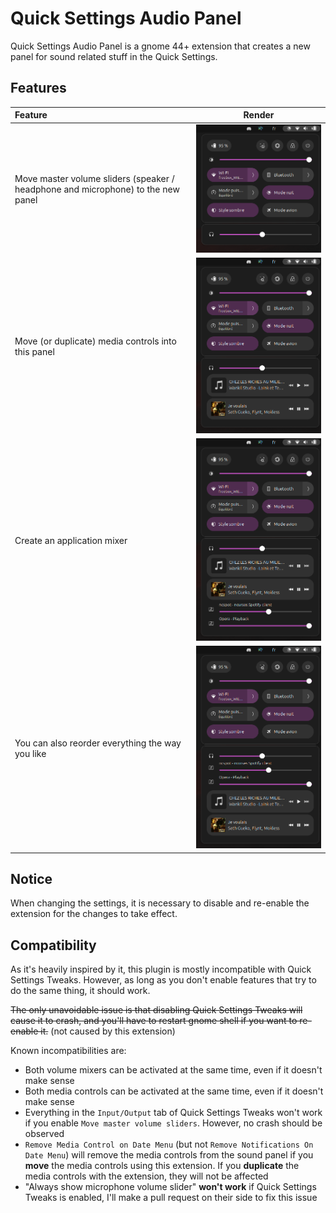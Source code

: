 Quick Settings Audio Panel
==========================

Quick Settings Audio Panel is a gnome 44+ extension that creates a new panel for sound related stuff in the Quick Settings.

Features
--------
| Feature | Render |
|:--------|:------:|
| Move master volume sliders (speaker / headphone and microphone) to the new panel | ![](images/master.png) |
| Move (or duplicate) media controls into this panel | ![](images/master+media.png) |
| Create an application mixer | ![](images/master+media+mixer.png) |
| You can also reorder everything the way you like | ![](images/reorder.png) |

Notice
------

When changing the settings, it is necessary to disable and re-enable the extension for the changes to take effect.

Compatibility
-------------

As it's heavily inspired by it, this plugin is mostly incompatible with Quick Settings Tweaks. However, as long as you don't enable features that try to do the same thing, it should work.

~~The only unavoidable issue is that disabling Quick Settings Tweaks will cause it to crash, and you'll have to restart gnome shell if you want to re-enable it.~~ (not caused by this extension)

Known incompatibilities are:
  - Both volume mixers can be activated at the same time, even if it doesn't make sense
  - Both media controls can be activated at the same time, even if it doesn't make sense
  - Everything in the `Input/Output` tab of Quick Settings Tweaks won't work if you enable `Move master volume sliders`. However, no crash should be observed
  - `Remove Media Control on Date Menu` (but not `Remove Notifications On Date Menu`) will remove the media controls from the sound panel if you **move** the media controls using this extension. If you **duplicate** the media controls with the extension, they will not be affected
  - "Always show microphone volume slider" **won't work** if Quick Settings Tweaks is enabled, I'll make a pull request on their side to fix this issue
